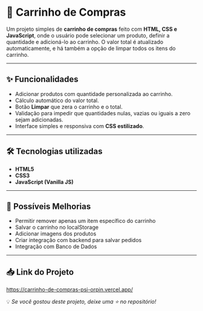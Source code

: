 # 🛒 Carrinho de Compras

Um projeto simples de **carrinho de compras** feito com **HTML, CSS e JavaScript**, onde o usuário pode selecionar um produto, definir a quantidade e adicioná-lo ao carrinho. O valor total é atualizado automaticamente, e há também a opção de limpar todos os itens do carrinho.

---

## ✨ Funcionalidades
- Adicionar produtos com quantidade personalizada ao carrinho.  
- Cálculo automático do valor total.  
- Botão **Limpar** que zera o carrinho e o total.  
- Validação para impedir que quantidades nulas, vazias ou iguais a zero sejam adicionadas.  
- Interface simples e responsiva com **CSS estilizado**.  

---

## 🛠️ Tecnologias utilizadas
- **HTML5**  
- **CSS3**  
- **JavaScript (Vanilla JS)**  

---

## 🚀 Possíveis Melhorias

- Permitir remover apenas um item específico do carrinho
- Salvar o carrinho no localStorage
- Adicionar imagens dos produtos
- Criar integração com backend para salvar pedidos
- Integração com Banco de Dados

---

## 📥 Link do Projeto

https://carrinho-de-compras-psi-orpin.vercel.app/

💡 *Se você gostou deste projeto, deixe uma ⭐ no repositório!*
